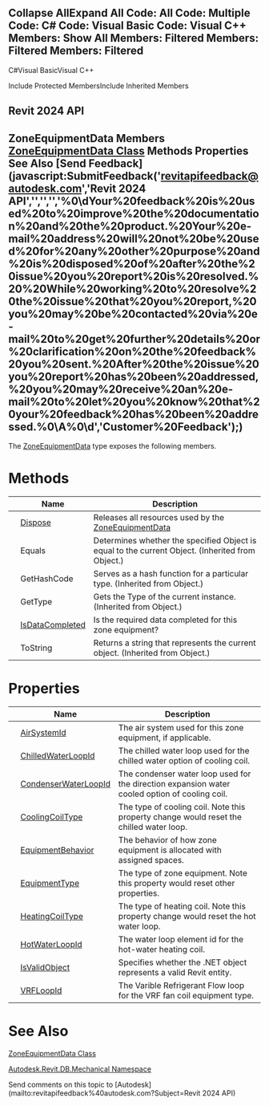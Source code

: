 ﻿

Collapse AllExpand All Code: All Code: Multiple Code: C# Code: Visual Basic Code: Visual C++  Members: Show All Members: Filtered Members: Filtered Members: Filtered   
---  
  
C#Visual BasicVisual C++

Include Protected MembersInclude Inherited Members

Revit 2024 API  
---  
ZoneEquipmentData Members  
[ZoneEquipmentData Class](5c3c90a6-699d-b6cf-44f7-405986d13073.md) Methods Properties See Also [Send Feedback](javascript:SubmitFeedback\('revitapifeedback@autodesk.com','Revit 2024 API','','','','%0\\dYour%20feedback%20is%20used%20to%20improve%20the%20documentation%20and%20the%20product.%20Your%20e-mail%20address%20will%20not%20be%20used%20for%20any%20other%20purpose%20and%20is%20disposed%20of%20after%20the%20issue%20you%20report%20is%20resolved.%20%20While%20working%20to%20resolve%20the%20issue%20that%20you%20report,%20you%20may%20be%20contacted%20via%20e-mail%20to%20get%20further%20details%20or%20clarification%20on%20the%20feedback%20you%20sent.%20After%20the%20issue%20you%20report%20has%20been%20addressed,%20you%20may%20receive%20an%20e-mail%20to%20let%20you%20know%20that%20your%20feedback%20has%20been%20addressed.%0\\A%0\\d','Customer%20Feedback'\);)  
---  
  
The [ZoneEquipmentData](5c3c90a6-699d-b6cf-44f7-405986d13073.md) type exposes the following members.

# Methods

|  | Name | Description |
| --- | --- | --- |
|  | [Dispose](32cea3d7-c725-85c6-5a30-39e12dffc137.md) | Releases all resources used by the [ZoneEquipmentData](5c3c90a6-699d-b6cf-44f7-405986d13073.md) |
|  | Equals | Determines whether the specified Object is equal to the current Object. (Inherited from Object.) |
|  | GetHashCode | Serves as a hash function for a particular type.  (Inherited from Object.) |
|  | GetType | Gets the Type of the current instance. (Inherited from Object.) |
|  | [IsDataCompleted](5d5c1f17-7c0e-3913-d39f-30cfe5002bd3.md) | Is the required data completed for this zone equipment? |
|  | ToString | Returns a string that represents the current object. (Inherited from Object.) |
  
# Properties

|  | Name | Description |
| --- | --- | --- |
|  | [AirSystemId](0ce0067f-c37e-0623-b82b-3acdee65177f.md) | The air system used for this zone equipment, if applicable. |
|  | [ChilledWaterLoopId](6dab9886-6d57-c8d5-1632-db3cf1336981.md) | The chilled water loop used for the chilled water option of cooling coil. |
|  | [CondenserWaterLoopId](47f543fc-aab9-aa58-c350-05cf3d896426.md) | The condenser water loop used for the direction expansion water cooled option of cooling coil. |
|  | [CoolingCoilType](e0348fd6-2ca2-883d-584c-33e2d3f06023.md) | The type of cooling coil. Note this property change would reset the chilled water loop. |
|  | [EquipmentBehavior](64b93255-1f76-bb96-aa7a-9e55c16cf75a.md) | The behavior of how zone equipment is allocated with assigned spaces. |
|  | [EquipmentType](b4745b25-1b30-1568-d002-82d22b9c129e.md) | The type of zone equipment. Note this property would reset other properties. |
|  | [HeatingCoilType](fa988b15-fa16-3048-4d29-9397963a8de6.md) | The type of heating coil. Note this property change would reset the hot water loop. |
|  | [HotWaterLoopId](0cb8dad3-1241-af85-78e6-9ec277a30944.md) | The water loop element id for the hot-water heating coil. |
|  | [IsValidObject](6c66d99c-89da-7f33-a256-2d2a7b51685f.md) | Specifies whether the .NET object represents a valid Revit entity. |
|  | [VRFLoopId](a24286dd-bf72-9135-2b32-386bd90e1d8b.md) | The Varible Refrigerant Flow loop for the VRF fan coil equipment type. |
  
# See Also

[ZoneEquipmentData Class](5c3c90a6-699d-b6cf-44f7-405986d13073.md)

[Autodesk.Revit.DB.Mechanical Namespace](0eafd899-5912-56fd-94b1-d286156e26fc.md)

Send comments on this topic to [Autodesk](mailto:revitapifeedback%40autodesk.com?Subject=Revit 2024 API)